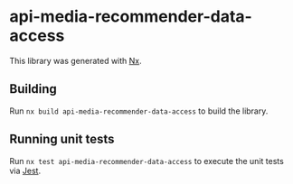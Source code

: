 # api-media-recommender-data-access

This library was generated with [Nx](https://nx.dev).

## Building

Run `nx build api-media-recommender-data-access` to build the library.

## Running unit tests

Run `nx test api-media-recommender-data-access` to execute the unit tests via [Jest](https://jestjs.io).
